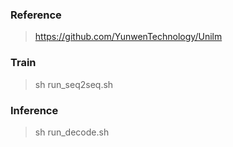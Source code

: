 ### Reference
> https://github.com/YunwenTechnology/Unilm

### Train
> sh run_seq2seq.sh

### Inference
> sh run_decode.sh